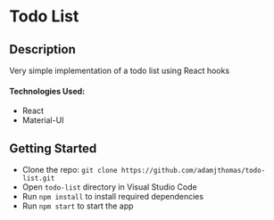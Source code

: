 # Todo List

## Description
Very simple implementation of a todo list using React hooks

#### Technologies Used:
- React
- Material-UI

## Getting Started
- Clone the repo: `git clone https://github.com/adamjthomas/todo-list.git`
- Open `todo-list` directory in Visual Studio Code
- Run `npm install` to install required dependencies
- Run `npm start` to start the app

